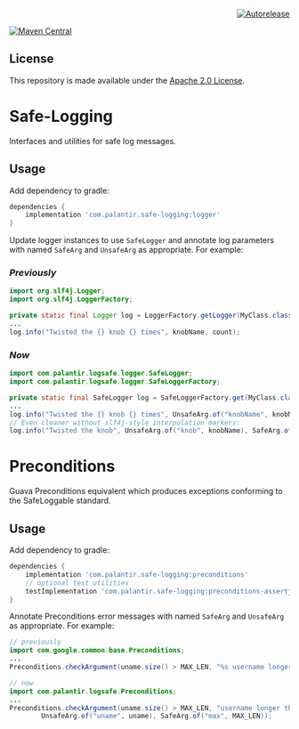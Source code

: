 <p align="right">
<a href="https://autorelease.general.dmz.palantir.tech/palantir/safe-logging"><img src="https://img.shields.io/badge/Perform%20an-Autorelease-success.svg" alt="Autorelease"></a>
</p>

[ ![Maven Central](https://img.shields.io/maven-central/v/com.palantir.safe-logging/safe-logging) ](https://search.maven.org/search?q=g:com.palantir.safe-logging)

License
-------
This repository is made available under the [Apache 2.0 License](http://www.apache.org/licenses/LICENSE-2.0).

Safe-Logging
=============
Interfaces and utilities for safe log messages.

Usage
-----

Add dependency to gradle:

```gradle
dependencies {
    implementation 'com.palantir.safe-logging:logger'
}
```

Update logger instances to use `SafeLogger` and annotate log parameters with
named `SafeArg` and `UnsafeArg` as appropriate.  For example:

### _Previously_
```java
import org.slf4j.Logger;
import org.slf4j.LoggerFactory;

private static final Logger log = LoggerFactory.getLogger(MyClass.class);
...
log.info("Twisted the {} knob {} times", knobName, count);
```

### _Now_
```java
import com.palantir.logsafe.logger.SafeLogger;
import com.palantir.logsafe.logger.SafeLoggerFactory;

private static final SafeLogger log = SafeLoggerFactory.get(MyClass.class);
...
log.info("Twisted the {} knob {} times", UnsafeArg.of("knobName", knobName), SafeArg.of("count", count));
// Even cleaner without slf4j-style interpolation markers:
log.info("Twisted the knob", UnsafeArg.of("knob", knobName), SafeArg.of("twists", count));
```

Preconditions
=============
Guava Preconditions equivalent which produces exceptions conforming to the SafeLoggable standard.

Usage
-----

Add dependency to gradle:

```gradle
dependencies {
    implementation 'com.palantir.safe-logging:preconditions'
    // optional test utilities
    testImplementation 'com.palantir.safe-logging:preconditions-assertj'
}
```

Annotate Preconditions error messages with named `SafeArg` and `UnsafeArg` as appropriate.  For example:

```java
// previously
import com.google.common.base.Preconditions;
...
Preconditions.checkArgument(uname.size() > MAX_LEN, "%s username longer than max %s", uname, MAX_LEN);

// now
import com.palantir.logsafe.Preconditions;
...
Preconditions.checkArgument(uname.size() > MAX_LEN, "username longer than max",
        UnsafeArg.of("uname", uname), SafeArg.of("max", MAX_LEN));
```
